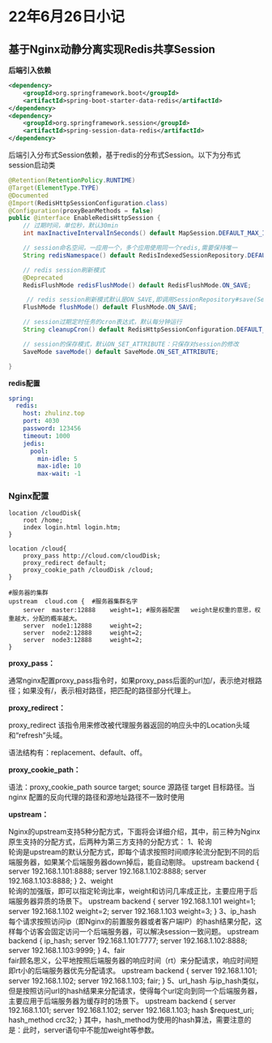 # 22年6月26日小记

## 基于Nginx动静分离实现Redis共享Session

**后端引入依赖**

```xml
<dependency>
    <groupId>org.springframework.boot</groupId>
    <artifactId>spring-boot-starter-data-redis</artifactId>
</dependency>
<dependency>
    <groupId>org.springframework.session</groupId>
    <artifactId>spring-session-data-redis</artifactId>
</dependency>
```

后端引入分布式Session依赖，基于redis的分布式Session。以下为分布式session启动类

```java
@Retention(RetentionPolicy.RUNTIME)
@Target(ElementType.TYPE)
@Documented
@Import(RedisHttpSessionConfiguration.class)
@Configuration(proxyBeanMethods = false)
public @interface EnableRedisHttpSession {
    // 过期时间，单位秒，默认30min
	int maxInactiveIntervalInSeconds() default MapSession.DEFAULT_MAX_INACTIVE_INTERVAL_SECONDS;

    // session命名空间，一应用一个，多个应用使用同一个redis,需要保持唯一
	String redisNamespace() default RedisIndexedSessionRepository.DEFAULT_NAMESPACE;

    // redis session刷新模式
	@Deprecated
	RedisFlushMode redisFlushMode() default RedisFlushMode.ON_SAVE;

     // redis session刷新模式默认是ON_SAVE,即调用SessionRepository#save(Session)之后才会刷新redis，IMMEDIATE：任何对session的更新都会刷新到redis
	FlushMode flushMode() default FlushMode.ON_SAVE;

    // session过期定时任务的cron表达式，默认每分钟运行
	String cleanupCron() default RedisHttpSessionConfiguration.DEFAULT_CLEANUP_CRON;

    // session的保存模式，默认ON_SET_ATTRIBUTE：只保存对session的修改
	SaveMode saveMode() default SaveMode.ON_SET_ATTRIBUTE;

}
```

**redis配置**

```yaml
spring: 
  redis:
    host: zhulinz.top
    port: 4030
    password: 123456
    timeout: 1000
    jedis:
      pool:
        min-idle: 5
        max-idle: 10
        max-wait: -1
```

### Nginx配置

```shell
location /cloudDisk{
	root /home;
	index login.html login.htm;
}

location /cloud{
	proxy_pass http://cloud.com/cloudDisk;
	proxy_redirect default;
	proxy_cookie_path /cloudDisk /cloud;
}

#服务器的集群  
upstream  cloud.com {  #服务器集群名字   
	server  master:12888    weight=1; #服务器配置   weight是权重的意思，权重越大，分配的概率越大。  
	server  node1:12888     weight=2;
	server  node2:12888     weight=2;
	server  node3:12888     weight=2;
}
```

**proxy_pass：**

通常nginx配置proxy_pass指令时，如果proxy_pass后面的url加/，表示绝对根路径；如果没有/，表示相对路径，把匹配的路径部分代理上。

**proxy_redirect：**

proxy_redirect 该指令用来修改被代理服务器返回的响应头中的Location头域和“refresh”头域。

语法结构有：replacement、default、off。

**proxy_cookie_path：**

语法：proxy_cookie_path source target; source 源路径 target 目标路径。当 nginx 配置的反向代理的路径和源地址路径不一致时使用

**upstream：**

  Nginx的upstream支持5种分配方式，下面将会详细介绍，其中，前三种为Nginx原生支持的分配方式，后两种为第三方支持的分配方式：
1、轮询         
        轮询是upstream的默认分配方式，即每个请求按照时间顺序轮流分配到不同的后端服务器，如果某个后端服务器down掉后，能自动剔除。
        upstream backend {
            server 192.168.1.101:8888;
            server 192.168.1.102:8888;
            server 192.168.1.103:8888;
        }
2、weight        
        轮询的加强版，即可以指定轮询比率，weight和访问几率成正比，主要应用于后端服务器异质的场景下。
        upstream backend {
            server 192.168.1.101 weight=1;
            server 192.168.1.102 weight=2;
            server 192.168.1.103 weight=3;
        }
3、ip_hash        
        每个请求按照访问ip（即Nginx的前置服务器或者客户端IP）的hash结果分配，这样每个访客会固定访问一个后端服务器，可以解决session一致问题。
        upstream backend {
            ip_hash;
            server 192.168.1.101:7777;
            server 192.168.1.102:8888;
            server 192.168.1.103:9999;
        }
4、fair        
        fair顾名思义，公平地按照后端服务器的响应时间（rt）来分配请求，响应时间短即rt小的后端服务器优先分配请求。
        upstream backend {
            server 192.168.1.101;
            server 192.168.1.102;
            server 192.168.1.103;
            fair;
        }
5、url_hash
        与ip_hash类似，但是按照访问url的hash结果来分配请求，使得每个url定向到同一个后端服务器，主要应用于后端服务器为缓存时的场景下。
        upstream backend {
            server 192.168.1.101;
            server 192.168.1.102;
            server 192.168.1.103;
            hash $request_uri;
            hash_method crc32;
        }
        其中，hash_method为使用的hash算法，需要注意的是：此时，server语句中不能加weight等参数。